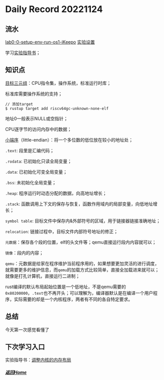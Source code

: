 
Daily Record 20221124
=====================

## 流水

[lab0-0-setup-env-run-os1-iKeepo](https://github.com/LearningOS/lab0-0-setup-env-run-os1-iKeepo) [实验设置](https://learningos.github.io/rust-based-os-comp2022/chapter1/0intro.html#id4)

学习[实验指导书](http://rcore-os.cn/rCore-Tutorial-Book-v3/chapter1/1app-ee-platform.html#id4)；

## 知识点

[目标三元组](http://rcore-os.cn/rCore-Tutorial-Book-v3/chapter1/1app-ee-platform.html#id5)：CPU指令集，操作系统，标准运行时库；

标准库需要操作系统的支持；

```
// 添加target
$ rustup target add riscv64gc-unknown-none-elf
```

地址0一般表示NULL或空指针；

CPU逐字节的访问内存中的数据；

[小端序](http://rcore-os.cn/rCore-Tutorial-Book-v3/chapter1/3first-instruction-in-kernel1.html#id3)（little-endian）：将一个多位数的低位放在较小的地址处；

`.text`: 段里是汇编代码；

`.rodata`: 已初始化只读全局变量；

`.data`: 已初始化可变全局变量；

`.bss`: 未初始化全局变量；

`.heap`: 程序运行时动态分配的数据，向高地址增长；

`.stack`: 函数调用上下文的保存与恢复，函数作用域内的局部变量，向低地址增长；

`symbol table`: 目标文件中保存内&外部符号的区域，用于链接器链接准确地址；

`relocation`: 链接过程中，目标文件内部符号地址的修正；

`元数据`：保存各个段的位置，elf的头文件等；qemu直接运行段内内容就可以；

`镜像`：段内的内容；

`qemu`：元数据是给家在程序维护当前程序用的，如果想要更加灵活的进行调度，就需要更多的维护信息，而`qemu`的加载方式比较简单，直接全加载进来就可以；就像是打孔计算机，直接运行二进制；

rust编译的默认布局起始位置是一个低地址，不是qemu需要的`0x80200000`，`.text`也不再开头；可以理解为，编译器默认是在编译一个用户程序，实际需要的却是一个内核程序，两者有不同的各自特定要求。



## 总结

今天第一次感觉看懂了

## 下次学习入口

实验指导书：[调整内核的内存布局](http://rcore-os.cn/rCore-Tutorial-Book-v3/chapter1/4first-instruction-in-kernel2.html#id4) 

##### [返回Home](../../../README.md)


